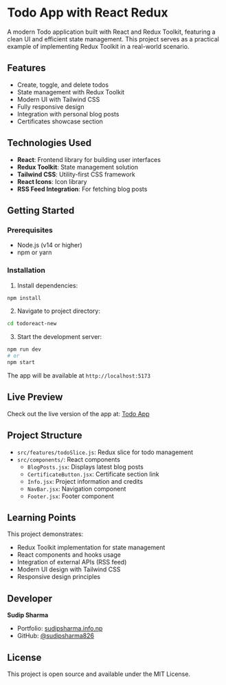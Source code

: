 # Todo App with React Redux

A modern Todo application built with React and Redux Toolkit, featuring a clean UI and efficient state management. This project serves as a practical example of implementing Redux Toolkit in a real-world scenario.

## Features

- Create, toggle, and delete todos
- State management with Redux Toolkit
- Modern UI with Tailwind CSS
- Fully responsive design
- Integration with personal blog posts
- Certificates showcase section

## Technologies Used

- **React**: Frontend library for building user interfaces
- **Redux Toolkit**: State management solution
- **Tailwind CSS**: Utility-first CSS framework
- **React Icons**: Icon library
- **RSS Feed Integration**: For fetching blog posts

## Getting Started

### Prerequisites

- Node.js (v14 or higher)
- npm or yarn

### Installation

1. Install dependencies:
```bash
npm install
```

2. Navigate to project directory:
```bash
cd todoreact-new
```

3. Start the development server:
```bash
npm run dev
# or
npm start
```

The app will be available at `http://localhost:5173`

## Live Preview

Check out the live version of the app at: [Todo App](https://todo.sudipsharma.com.np/)

## Project Structure

- `src/features/todoSlice.js`: Redux slice for todo management
- `src/components/`: React components
  - `BlogPosts.jsx`: Displays latest blog posts
  - `CertificateButton.jsx`: Certificate section link
  - `Info.jsx`: Project information and credits
  - `NavBar.jsx`: Navigation component
  - `Footer.jsx`: Footer component

## Learning Points

This project demonstrates:
- Redux Toolkit implementation for state management
- React components and hooks usage
- Integration of external APIs (RSS feed)
- Modern UI design with Tailwind CSS
- Responsive design principles

## Developer

**Sudip Sharma**
- Portfolio: [sudipsharma.info.np](https://sudipsharma.info.np)
- GitHub: [@sudipsharma826](https://github.com/sudipsharma826)

## License

This project is open source and available under the MIT License.